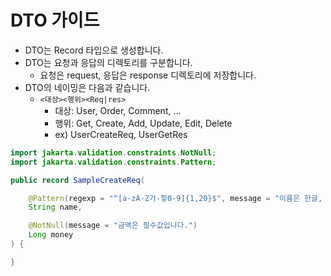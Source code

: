 # DTO 가이드

- DTO는 Record 타입으로 생성합니다.
- DTO는 요청과 응답의 디렉토리를 구분합니다.
    - 요청은 request, 응답은 response 디렉토리에 저장합니다.
- DTO의 네이밍은 다음과 같습니다.
    - `<대상><행위><Req|res>`
        - 대상: User, Order, Comment, ...
        - 행위: Get, Create, Add, Update, Edit, Delete
        - ex) UserCreateReq, UserGetRes

```java
import jakarta.validation.constraints.NotNull;
import jakarta.validation.constraints.Pattern;

public record SampleCreateReq(

    @Pattern(regexp = "^[a-zA-Z가-힣0-9]{1,20}$", message = "이름은 한글, 영문, 숫자만 20자 이내로 입력 가능합니다.")
    String name,

    @NotNull(message = "금액은 필수값입니다.")
    Long money
) {

}
```
